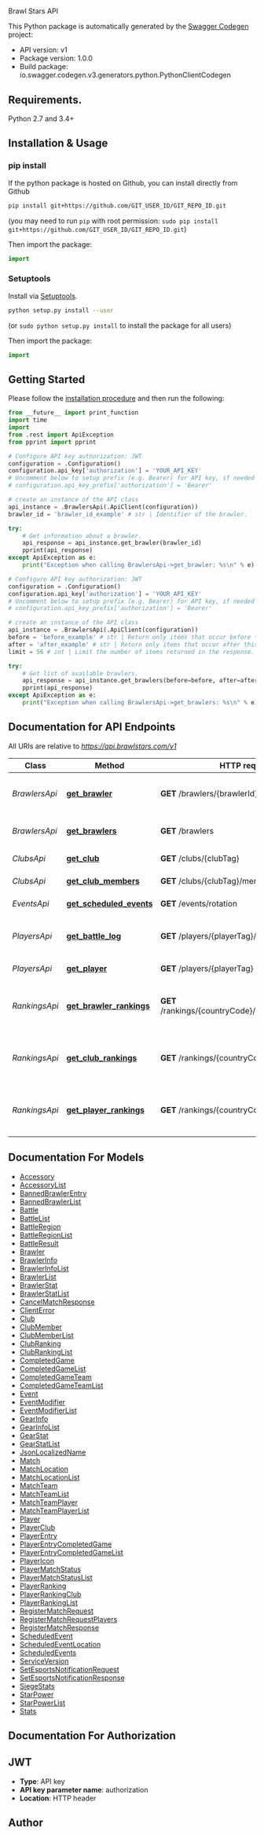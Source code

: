 # 
Brawl Stars API

This Python package is automatically generated by the [Swagger Codegen](https://github.com/swagger-api/swagger-codegen) project:

- API version: v1
- Package version: 1.0.0
- Build package: io.swagger.codegen.v3.generators.python.PythonClientCodegen

## Requirements.

Python 2.7 and 3.4+

## Installation & Usage
### pip install

If the python package is hosted on Github, you can install directly from Github

```sh
pip install git+https://github.com/GIT_USER_ID/GIT_REPO_ID.git
```
(you may need to run `pip` with root permission: `sudo pip install git+https://github.com/GIT_USER_ID/GIT_REPO_ID.git`)

Then import the package:
```python
import  
```

### Setuptools

Install via [Setuptools](http://pypi.python.org/pypi/setuptools).

```sh
python setup.py install --user
```
(or `sudo python setup.py install` to install the package for all users)

Then import the package:
```python
import 
```

## Getting Started

Please follow the [installation procedure](#installation--usage) and then run the following:

```python
from __future__ import print_function
import time
import 
from .rest import ApiException
from pprint import pprint

# Configure API key authorization: JWT
configuration = .Configuration()
configuration.api_key['authorization'] = 'YOUR_API_KEY'
# Uncomment below to setup prefix (e.g. Bearer) for API key, if needed
# configuration.api_key_prefix['authorization'] = 'Bearer'

# create an instance of the API class
api_instance = .BrawlersApi(.ApiClient(configuration))
brawler_id = 'brawler_id_example' # str | Identifier of the brawler.

try:
    # Get information about a brawler.
    api_response = api_instance.get_brawler(brawler_id)
    pprint(api_response)
except ApiException as e:
    print("Exception when calling BrawlersApi->get_brawler: %s\n" % e)

# Configure API key authorization: JWT
configuration = .Configuration()
configuration.api_key['authorization'] = 'YOUR_API_KEY'
# Uncomment below to setup prefix (e.g. Bearer) for API key, if needed
# configuration.api_key_prefix['authorization'] = 'Bearer'

# create an instance of the API class
api_instance = .BrawlersApi(.ApiClient(configuration))
before = 'before_example' # str | Return only items that occur before this marker. Before marker can be found from the response, inside the 'paging' property. Note that only after or before can be specified for a request, not both.  (optional)
after = 'after_example' # str | Return only items that occur after this marker. Before marker can be found from the response, inside the 'paging' property. Note that only after or before can be specified for a request, not both.  (optional)
limit = 56 # int | Limit the number of items returned in the response. (optional)

try:
    # Get list of available brawlers.
    api_response = api_instance.get_brawlers(before=before, after=after, limit=limit)
    pprint(api_response)
except ApiException as e:
    print("Exception when calling BrawlersApi->get_brawlers: %s\n" % e)
```

## Documentation for API Endpoints

All URIs are relative to *https://api.brawlstars.com/v1*

Class | Method | HTTP request | Description
------------ | ------------- | ------------- | -------------
*BrawlersApi* | [**get_brawler**](docs/BrawlersApi.md#get_brawler) | **GET** /brawlers/{brawlerId} | Get information about a brawler.
*BrawlersApi* | [**get_brawlers**](docs/BrawlersApi.md#get_brawlers) | **GET** /brawlers | Get list of available brawlers.
*ClubsApi* | [**get_club**](docs/ClubsApi.md#get_club) | **GET** /clubs/{clubTag} | Get club information.
*ClubsApi* | [**get_club_members**](docs/ClubsApi.md#get_club_members) | **GET** /clubs/{clubTag}/members | List club members.
*EventsApi* | [**get_scheduled_events**](docs/EventsApi.md#get_scheduled_events) | **GET** /events/rotation | Get event rotation
*PlayersApi* | [**get_battle_log**](docs/PlayersApi.md#get_battle_log) | **GET** /players/{playerTag}/battlelog | Get log of recent battles for a player.
*PlayersApi* | [**get_player**](docs/PlayersApi.md#get_player) | **GET** /players/{playerTag} | Get player information
*RankingsApi* | [**get_brawler_rankings**](docs/RankingsApi.md#get_brawler_rankings) | **GET** /rankings/{countryCode}/brawlers/{brawlerId} | Get brawler rankings for a country or global rankings.
*RankingsApi* | [**get_club_rankings**](docs/RankingsApi.md#get_club_rankings) | **GET** /rankings/{countryCode}/clubs | Get club rankings for a country or global rankings.
*RankingsApi* | [**get_player_rankings**](docs/RankingsApi.md#get_player_rankings) | **GET** /rankings/{countryCode}/players | Get player rankings for a country or global rankings.

## Documentation For Models

 - [Accessory](docs/Accessory.md)
 - [AccessoryList](docs/AccessoryList.md)
 - [BannedBrawlerEntry](docs/BannedBrawlerEntry.md)
 - [BannedBrawlerList](docs/BannedBrawlerList.md)
 - [Battle](docs/Battle.md)
 - [BattleList](docs/BattleList.md)
 - [BattleRegion](docs/BattleRegion.md)
 - [BattleRegionList](docs/BattleRegionList.md)
 - [BattleResult](docs/BattleResult.md)
 - [Brawler](docs/Brawler.md)
 - [BrawlerInfo](docs/BrawlerInfo.md)
 - [BrawlerInfoList](docs/BrawlerInfoList.md)
 - [BrawlerList](docs/BrawlerList.md)
 - [BrawlerStat](docs/BrawlerStat.md)
 - [BrawlerStatList](docs/BrawlerStatList.md)
 - [CancelMatchResponse](docs/CancelMatchResponse.md)
 - [ClientError](docs/ClientError.md)
 - [Club](docs/Club.md)
 - [ClubMember](docs/ClubMember.md)
 - [ClubMemberList](docs/ClubMemberList.md)
 - [ClubRanking](docs/ClubRanking.md)
 - [ClubRankingList](docs/ClubRankingList.md)
 - [CompletedGame](docs/CompletedGame.md)
 - [CompletedGameList](docs/CompletedGameList.md)
 - [CompletedGameTeam](docs/CompletedGameTeam.md)
 - [CompletedGameTeamList](docs/CompletedGameTeamList.md)
 - [Event](docs/Event.md)
 - [EventModifier](docs/EventModifier.md)
 - [EventModifierList](docs/EventModifierList.md)
 - [GearInfo](docs/GearInfo.md)
 - [GearInfoList](docs/GearInfoList.md)
 - [GearStat](docs/GearStat.md)
 - [GearStatList](docs/GearStatList.md)
 - [JsonLocalizedName](docs/JsonLocalizedName.md)
 - [Match](docs/Match.md)
 - [MatchLocation](docs/MatchLocation.md)
 - [MatchLocationList](docs/MatchLocationList.md)
 - [MatchTeam](docs/MatchTeam.md)
 - [MatchTeamList](docs/MatchTeamList.md)
 - [MatchTeamPlayer](docs/MatchTeamPlayer.md)
 - [MatchTeamPlayerList](docs/MatchTeamPlayerList.md)
 - [Player](docs/Player.md)
 - [PlayerClub](docs/PlayerClub.md)
 - [PlayerEntry](docs/PlayerEntry.md)
 - [PlayerEntryCompletedGame](docs/PlayerEntryCompletedGame.md)
 - [PlayerEntryCompletedGameList](docs/PlayerEntryCompletedGameList.md)
 - [PlayerIcon](docs/PlayerIcon.md)
 - [PlayerMatchStatus](docs/PlayerMatchStatus.md)
 - [PlayerMatchStatusList](docs/PlayerMatchStatusList.md)
 - [PlayerRanking](docs/PlayerRanking.md)
 - [PlayerRankingClub](docs/PlayerRankingClub.md)
 - [PlayerRankingList](docs/PlayerRankingList.md)
 - [RegisterMatchRequest](docs/RegisterMatchRequest.md)
 - [RegisterMatchRequestPlayers](docs/RegisterMatchRequestPlayers.md)
 - [RegisterMatchResponse](docs/RegisterMatchResponse.md)
 - [ScheduledEvent](docs/ScheduledEvent.md)
 - [ScheduledEventLocation](docs/ScheduledEventLocation.md)
 - [ScheduledEvents](docs/ScheduledEvents.md)
 - [ServiceVersion](docs/ServiceVersion.md)
 - [SetEsportsNotificationRequest](docs/SetEsportsNotificationRequest.md)
 - [SetEsportsNotificationResponse](docs/SetEsportsNotificationResponse.md)
 - [SiegeStats](docs/SiegeStats.md)
 - [StarPower](docs/StarPower.md)
 - [StarPowerList](docs/StarPowerList.md)
 - [Stats](docs/Stats.md)

## Documentation For Authorization


## JWT

- **Type**: API key
- **API key parameter name**: authorization
- **Location**: HTTP header


## Author


